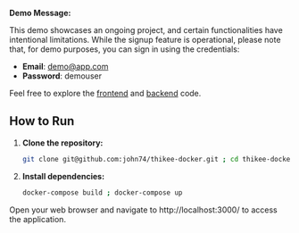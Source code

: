 **Demo Message:**

This demo showcases an ongoing project, and certain functionalities have intentional limitations. While the signup feature is operational, please note that, for demo purposes, you can sign in using the credentials:

- **Email**: demo@app.com
- **Password**: demouser

Feel free to explore the [frontend](https://github.com/john74/thikee-frontend) and [backend](https://github.com/john74/thikee-backend) code.

## How to Run

1. **Clone the repository:**
   ```bash
   git clone git@github.com:john74/thikee-docker.git ; cd thikee-docker

2. **Install dependencies:**
   ```bash
   docker-compose build ; docker-compose up

Open your web browser and navigate to http://localhost:3000/ to access the application.